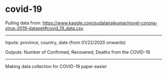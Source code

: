 # covid-19

Pulling data from: https://www.kaggle.com/sudalairajkumar/novel-corona-virus-2019-dataset#covid_19_data.csv

---

Inputs: province, country, date (from 01/22/2020 onwards)

Outputs: Number of Confirmed, Recovered, Deaths from the COVID-19

---

Making data collection for COVID-19 paper easier
